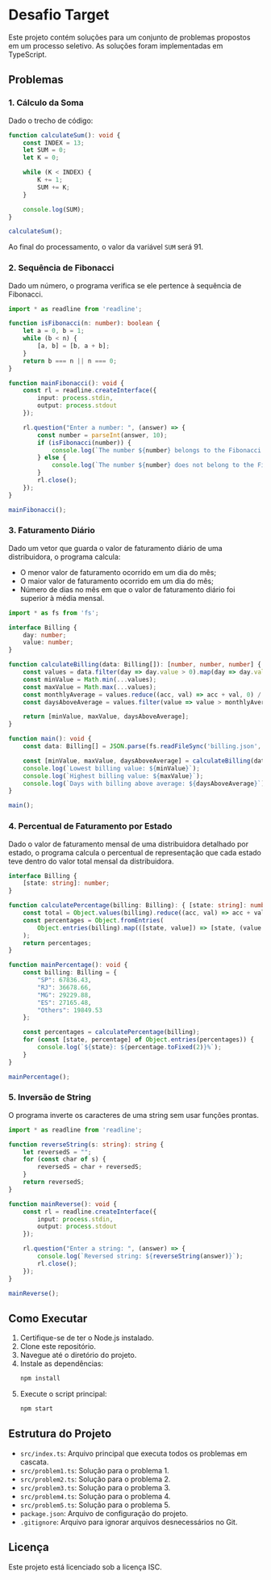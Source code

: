 # Desafio Target

Este projeto contém soluções para um conjunto de problemas propostos em um processo seletivo. As soluções foram implementadas em TypeScript.

## Problemas

### 1. Cálculo da Soma

Dado o trecho de código:
```typescript
function calculateSum(): void {
    const INDEX = 13;
    let SUM = 0;
    let K = 0;

    while (K < INDEX) {
        K += 1;
        SUM += K;
    }

    console.log(SUM);
}

calculateSum();
```
Ao final do processamento, o valor da variável `SUM` será 91.

### 2. Sequência de Fibonacci

Dado um número, o programa verifica se ele pertence à sequência de Fibonacci.
```typescript
import * as readline from 'readline';

function isFibonacci(n: number): boolean {
    let a = 0, b = 1;
    while (b < n) {
        [a, b] = [b, a + b];
    }
    return b === n || n === 0;
}

function mainFibonacci(): void {
    const rl = readline.createInterface({
        input: process.stdin,
        output: process.stdout
    });

    rl.question("Enter a number: ", (answer) => {
        const number = parseInt(answer, 10);
        if (isFibonacci(number)) {
            console.log(`The number ${number} belongs to the Fibonacci sequence.`);
        } else {
            console.log(`The number ${number} does not belong to the Fibonacci sequence.`);
        }
        rl.close();
    });
}

mainFibonacci();
```

### 3. Faturamento Diário

Dado um vetor que guarda o valor de faturamento diário de uma distribuidora, o programa calcula:
- O menor valor de faturamento ocorrido em um dia do mês;
- O maior valor de faturamento ocorrido em um dia do mês;
- Número de dias no mês em que o valor de faturamento diário foi superior à média mensal.

```typescript
import * as fs from 'fs';

interface Billing {
    day: number;
    value: number;
}

function calculateBilling(data: Billing[]): [number, number, number] {
    const values = data.filter(day => day.value > 0).map(day => day.value);
    const minValue = Math.min(...values);
    const maxValue = Math.max(...values);
    const monthlyAverage = values.reduce((acc, val) => acc + val, 0) / values.length;
    const daysAboveAverage = values.filter(value => value > monthlyAverage).length;

    return [minValue, maxValue, daysAboveAverage];
}

function main(): void {
    const data: Billing[] = JSON.parse(fs.readFileSync('billing.json', 'utf-8'));

    const [minValue, maxValue, daysAboveAverage] = calculateBilling(data);
    console.log(`Lowest billing value: ${minValue}`);
    console.log(`Highest billing value: ${maxValue}`);
    console.log(`Days with billing above average: ${daysAboveAverage}`);
}

main();
```

### 4. Percentual de Faturamento por Estado

Dado o valor de faturamento mensal de uma distribuidora detalhado por estado, o programa calcula o percentual de representação que cada estado teve dentro do valor total mensal da distribuidora.

```typescript
interface Billing {
    [state: string]: number;
}

function calculatePercentage(billing: Billing): { [state: string]: number } {
    const total = Object.values(billing).reduce((acc, val) => acc + val, 0);
    const percentages = Object.fromEntries(
        Object.entries(billing).map(([state, value]) => [state, (value / total) * 100])
    );
    return percentages;
}

function mainPercentage(): void {
    const billing: Billing = {
        "SP": 67836.43,
        "RJ": 36678.66,
        "MG": 29229.88,
        "ES": 27165.48,
        "Others": 19849.53
    };

    const percentages = calculatePercentage(billing);
    for (const [state, percentage] of Object.entries(percentages)) {
        console.log(`${state}: ${percentage.toFixed(2)}%`);
    }
}

mainPercentage();
```

### 5. Inversão de String

O programa inverte os caracteres de uma string sem usar funções prontas.

```typescript
import * as readline from 'readline';

function reverseString(s: string): string {
    let reversedS = "";
    for (const char of s) {
        reversedS = char + reversedS;
    }
    return reversedS;
}

function mainReverse(): void {
    const rl = readline.createInterface({
        input: process.stdin,
        output: process.stdout
    });

    rl.question("Enter a string: ", (answer) => {
        console.log(`Reversed string: ${reverseString(answer)}`);
        rl.close();
    });
}

mainReverse();
```

## Como Executar

1. Certifique-se de ter o Node.js instalado.
2. Clone este repositório.
3. Navegue até o diretório do projeto.
4. Instale as dependências:
   ```bash
   npm install
   ```
5. Execute o script principal:
   ```bash
   npm start
   ```

## Estrutura do Projeto

- `src/index.ts`: Arquivo principal que executa todos os problemas em cascata.
- `src/problem1.ts`: Solução para o problema 1.
- `src/problem2.ts`: Solução para o problema 2.
- `src/problem3.ts`: Solução para o problema 3.
- `src/problem4.ts`: Solução para o problema 4.
- `src/problem5.ts`: Solução para o problema 5.
- `package.json`: Arquivo de configuração do projeto.
- `.gitignore`: Arquivo para ignorar arquivos desnecessários no Git.

## Licença

Este projeto está licenciado sob a licença ISC.
